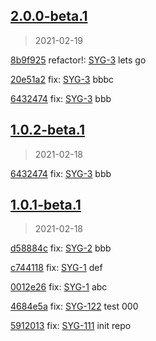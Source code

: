 
## [2.0.0-beta.1]
> 2021-02-19


[8b9f925](https://github.com/ookangzheng/test-action-semantic-release/commit/8b9f925) refactor!: [SYG-3](https://coolbitx.atlassian.net/browse/SYG-3)   lets go


[20e51a2](https://github.com/ookangzheng/test-action-semantic-release/commit/20e51a2) fix: [SYG-3](https://coolbitx.atlassian.net/browse/SYG-3)   bbbc


[6432474](https://github.com/ookangzheng/test-action-semantic-release/commit/6432474) fix: [SYG-3](https://coolbitx.atlassian.net/browse/SYG-3)   bbb


[2.0.0-beta.1]: https://github.com/ookangzheng/test-action-semantic-release/releases/tag/2.0.0-beta.1


## [1.0.2-beta.1]
> 2021-02-18


[6432474](https://github.com/ookangzheng/test-action-semantic-release/commit/6432474) fix: [SYG-3](https://coolbitx.atlassian.net/browse/SYG-3)   bbb


[1.0.2-beta.1]: https://github.com/ookangzheng/test-action-semantic-release/releases/tag/1.0.2-beta.1


## [1.0.1-beta.1]
> 2021-02-18


[d58884c](https://github.com/ookangzheng/test-action-semantic-release/commit/d58884c) fix: [SYG-2](https://coolbitx.atlassian.net/browse/SYG-2)   bbb


[c744118](https://github.com/ookangzheng/test-action-semantic-release/commit/c744118) fix: [SYG-1](https://coolbitx.atlassian.net/browse/SYG-1)   def

[0012e26](https://github.com/ookangzheng/test-action-semantic-release/commit/0012e26) fix: [SYG-1](https://coolbitx.atlassian.net/browse/SYG-1)   abc

[4684e5a](https://github.com/ookangzheng/test-action-semantic-release/commit/4684e5a) fix: [SYG-122](https://coolbitx.atlassian.net/browse/SYG-122)   test 000

[5912013](https://github.com/ookangzheng/test-action-semantic-release/commit/5912013) fix: [SYG-111](https://coolbitx.atlassian.net/browse/SYG-111)   init repo


[1.0.1-beta.1]: https://github.com/ookangzheng/test-action-semantic-release/releases/tag/1.0.1-beta.1

